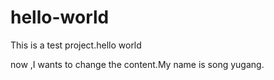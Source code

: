 # hello-world
This is a test project.hello world

now ,I wants to change the content.My name is song yugang.
